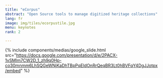 ```yaml
---
title: "eCorpus"
abstract: "Open Source tools to manage digitized heritage collections"
lang: fr
image: img/tiles/ecorpustile.jpg
menu: keynotes
rank: 2

---
```


  {% include components/medias/google_slide.html src="https://docs.google.com/presentation/d/e/2PACX-1vSMlm7CW2D_1_zh9q0Hp-co30mnmm6LhSQGeWNjKaDhTBpPqEldOnRrQeqBR3Lt0hBVFqY4DgJJotpx/embed" %}

